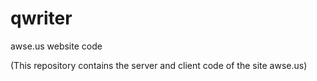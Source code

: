 # qwriter
awse.us website code

(This repository contains the server and client code of the site awse.us)
